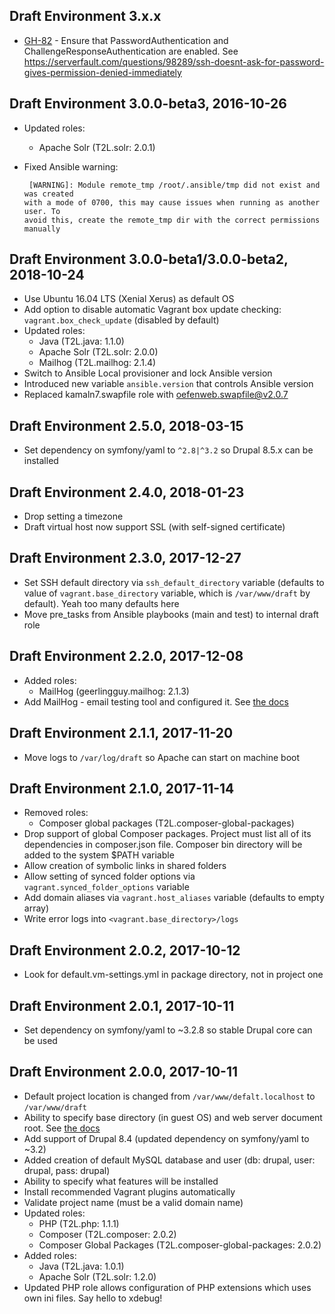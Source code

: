 ## Draft Environment 3.x.x

- [GH-82](https://github.com/lemberg/draft-environment/issues/82) - Ensure that PasswordAuthentication and ChallengeResponseAuthentication are enabled. See https://serverfault.com/questions/98289/ssh-doesnt-ask-for-password-gives-permission-denied-immediately

## Draft Environment 3.0.0-beta3, 2016-10-26

- Updated roles:
    * Apache Solr (T2L.solr: 2.0.1)
- Fixed Ansible warning:

    ```
     [WARNING]: Module remote_tmp /root/.ansible/tmp did not exist and was created
    with a mode of 0700, this may cause issues when running as another user. To
    avoid this, create the remote_tmp dir with the correct permissions manually
    ```

## Draft Environment 3.0.0-beta1/3.0.0-beta2, 2018-10-24

- Use Ubuntu 16.04 LTS (Xenial Xerus) as default OS
- Add option to disable automatic Vagrant box update checking: `vagrant.box_check_update` (disabled by default)
- Updated roles:
    * Java (T2L.java: 1.1.0)
    * Apache Solr (T2L.solr: 2.0.0)
    * Mailhog (T2L.mailhog: 2.1.4)
- Switch to Ansible Local provisioner and lock Ansible version
- Introduced new variable `ansible.version` that controls Ansible version
- Replaced kamaln7.swapfile role with oefenweb.swapfile@v2.0.7

## Draft Environment 2.5.0, 2018-03-15

- Set dependency on symfony/yaml to `^2.8|^3.2` so Drupal 8.5.x can be installed

## Draft Environment 2.4.0, 2018-01-23

- Drop setting a timezone
- Draft virtual host now support SSL (with self-signed certificate)

## Draft Environment 2.3.0, 2017-12-27

- Set SSH default directory via `ssh_default_directory` variable (defaults to value of `vagrant.base_directory` variable, which is `/var/www/draft` by default). Yeah too many defaults here
- Move pre_tasks from Ansible playbooks (main and test) to internal draft role

## Draft Environment 2.2.0, 2017-12-08

- Added roles:
    * MailHog (geerlingguy.mailhog: 2.1.3)
- Add MailHog - email testing tool and configured it. See [the docs](docs/mailhog.md)

## Draft Environment 2.1.1, 2017-11-20

- Move logs to `/var/log/draft` so Apache can start on machine boot

## Draft Environment 2.1.0, 2017-11-14

- Removed roles:
    * Composer global packages (T2L.composer-global-packages)
- Drop support of global Composer packages. Project must list all of its dependencies in composer.json file. Composer bin directory will be added to the system $PATH variable
- Allow creation of symbolic links in shared folders
- Allow setting of synced folder options via `vagrant.synced_folder_options` variable
- Add domain aliases via `vagrant.host_aliases` variable (defaults to empty array)
- Write error logs into `<vagrant.base_directory>/logs`

## Draft Environment 2.0.2, 2017-10-12

- Look for default.vm-settings.yml in package directory, not in project one

## Draft Environment 2.0.1, 2017-10-11

- Set dependency on symfony/yaml to ~3.2.8 so stable Drupal core can be used

## Draft Environment 2.0.0, 2017-10-11

- Default project location is changed from `/var/www/defalt.localhost` to `/var/www/draft`
- Ability to specify base directory (in guest OS) and web server document root. See [the docs](docs/base_directory_and_document_root.md)
- Add support of Drupal 8.4 (updated dependency on symfony/yaml to ~3.2)
- Added creation of default MySQL database and user (db: drupal, user: drupal, pass: drupal)
- Ability to specify what features will be installed
- Install recommended Vagrant plugins automatically
- Validate project name (must be a valid domain name)
- Updated roles:
    * PHP (T2L.php: 1.1.1)
    * Composer (T2L.composer: 2.0.2)
    * Composer Global Packages (T2L.composer-global-packages: 2.0.2)
- Added roles:
    * Java (T2L.java: 1.0.1)
    * Apache Solr (T2L.solr: 1.2.0)
- Updated PHP role allows configuration of PHP extensions which uses own ini files. Say hello to xdebug!
